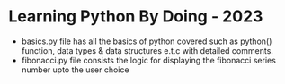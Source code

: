 # Learning Python By Doing - 2023
* basics.py file has all the basics of python covered such as python() function, data types & data structures e.t.c with detailed comments.
* fibonacci.py file consists the logic for displaying the fibonacci series number upto the user choice